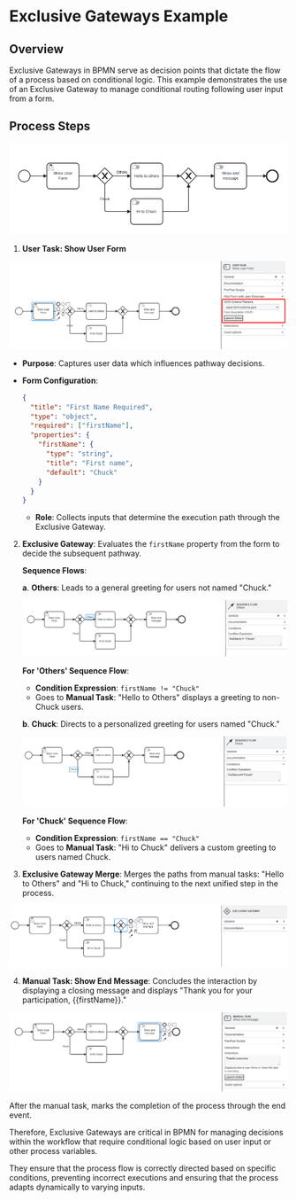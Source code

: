 # Exclusive Gateways Example

## Overview

Exclusive Gateways in BPMN serve as decision points that dictate the flow of a process based on conditional logic.
This example demonstrates the use of an Exclusive Gateway to manage conditional routing following user input from a form.

## Process Steps

![User Task](images/exclusivegatewayexample.png)

1. **User Task: Show User Form**

![User Task](images/exclusivegatewayexample1.png)

- **Purpose**: Captures user data which influences pathway decisions.
- **Form Configuration**:

  ```json
  {
    "title": "First Name Required",
    "type": "object",
    "required": ["firstName"],
    "properties": {
      "firstName": {
        "type": "string",
        "title": "First name",
        "default": "Chuck"
      }
    }
  }
  ```

  - **Role**: Collects inputs that determine the execution path through the Exclusive Gateway.

2. **Exclusive Gateway**: Evaluates the `firstName` property from the form to decide the subsequent pathway.

   **Sequence Flows**:

   **a**. **Others**: Leads to a general greeting for users not named "Chuck."

   ![Sequence Flows](images/exclusivegatewayexample3.png)

   **For 'Others' Sequence Flow**:

   - **Condition Expression**: `firstName != "Chuck"`
   - Goes to **Manual Task**: "Hello to Others" displays a greeting to non-Chuck users.

   **b**. **Chuck**: Directs to a personalized greeting for users named "Chuck."

   ![Sequence Flows](images/exclusivegatewayexample4.png)

   **For 'Chuck' Sequence Flow**:

   - **Condition Expression**: `firstName == "Chuck"`
   - Goes to **Manual Task**: "Hi to Chuck" delivers a custom greeting to users named Chuck.

3. **Exclusive Gateway Merge**: Merges the paths from manual tasks: "Hello to Others" and "Hi to Chuck," continuing to the next unified step in the process.

![Exclusive Gateway Merge](images/exclusivegatewayexample5.png)

4. **Manual Task: Show End Message**: Concludes the interaction by displaying a closing message and displays "Thank you for your participation, {{firstName}}."

![Exclusive Gateway Merge](images/exclusivegatewayexample6.png)

After the manual task, marks the completion of the process through the end event.

Therefore, Exclusive Gateways are critical in BPMN for managing decisions within the workflow that require conditional logic based on user input or other process variables.

They ensure that the process flow is correctly directed based on specific conditions, preventing incorrect executions and ensuring that the process adapts dynamically to varying inputs.

```{tags} tutorial, building_diagrams

```
